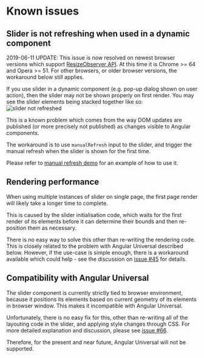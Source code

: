 # Known issues

## Slider is not refreshing when used in a dynamic component

2019-06-11 UPDATE: This issue is now resolved on newest browser versions which support [ResizeObserver API](https://developer.mozilla.org/en-US/docs/Web/API/ResizeObserver). At this time it is Chrome >= 64 and Opera >= 51. For other browsers, or older browser versions, the workaround below still applies.

If you use slider in a dynamic component (e.g. pop-up dialog shown on user action), then the slider may not be shown properly on first render. You may see the slider elements being stacked together like so:
![slider not refreshed](https://raw.githubusercontent.com/angular-slider/ng5-slider/master/assets/slider-not-refreshed.png)

This is a known problem which comes from the way DOM updates are published (or more precisely not published) as changes visible to Angular components.

The workaround is to use `manualRefresh` input to the slider, and trigger the manual refresh when the slider is shown for the first time.

Please refer to [manual refresh demo](https://angular-slider.github.io/ng5-slider/demos#manual-refresh-slider) for an example of how to use it.

## Rendering performance

When using multiple instances of slider on single page, the first page render will likely take a longer time to complete.

This is caused by the slider initialisation code, which waits for the first render of its elements before it can determine their bounds and then re-position them as necessary.

There is no easy way to solve this other than re-writing the rendering code. This is closely related to the problem with Angular Universal described below. However, if the use-case is simple enough, there is a workaround available which could help - see the discussion on [issue #45](https://github.com/angular-slider/ng5-slider/issues/45) for details.

## Compatibility with Angular Universal

The slider component is currently strictly tied to browser environment, because it positions its elements based on current geometry of its elements in browser window. This makes it incompatible with Angular Universal.

Unfortunately, there is no easy fix for this, other than re-writing all of the layouting code in the slider, and applying style changes through CSS. For more detailed explanation and discussion, please see [issue #66](https://github.com/angular-slider/ng5-slider/issues/66).

Therefore, for the present and near future, Angular Universal will not be supported.

